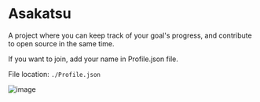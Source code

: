 # Asakatsu
A project where you can keep track of your goal's progress, and contribute to open source in the same time.


If you want to join, add your name in Profile.json file.

File location:
`./Profile.json`


![image](https://user-images.githubusercontent.com/99729607/196917580-27379a0d-f94d-476b-b2cb-ac4a4417d14a.png)

